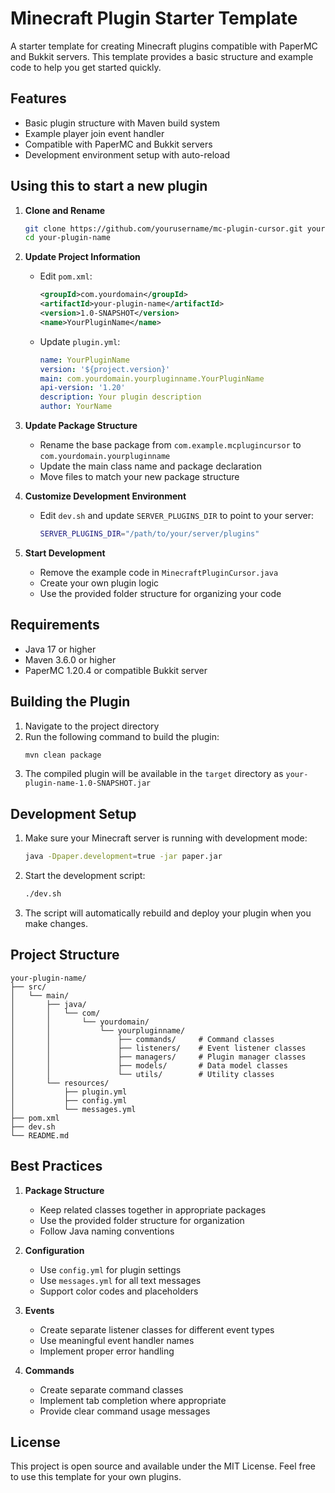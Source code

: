 # Minecraft Plugin Starter Template

A starter template for creating Minecraft plugins compatible with PaperMC and Bukkit servers. This template provides a basic structure and example code to help you get started quickly.

## Features

- Basic plugin structure with Maven build system
- Example player join event handler
- Compatible with PaperMC and Bukkit servers
- Development environment setup with auto-reload

## Using this to start a new plugin

1. **Clone and Rename**
   ```bash
   git clone https://github.com/yourusername/mc-plugin-cursor.git your-plugin-name
   cd your-plugin-name
   ```

2. **Update Project Information**
   - Edit `pom.xml`:
     ```xml
     <groupId>com.yourdomain</groupId>
     <artifactId>your-plugin-name</artifactId>
     <version>1.0-SNAPSHOT</version>
     <name>YourPluginName</name>
     ```
   - Update `plugin.yml`:
     ```yaml
     name: YourPluginName
     version: '${project.version}'
     main: com.yourdomain.yourpluginname.YourPluginName
     api-version: '1.20'
     description: Your plugin description
     author: YourName
     ```

3. **Update Package Structure**
   - Rename the base package from `com.example.mcplugincursor` to `com.yourdomain.yourpluginname`
   - Update the main class name and package declaration
   - Move files to match your new package structure

4. **Customize Development Environment**
   - Edit `dev.sh` and update `SERVER_PLUGINS_DIR` to point to your server:
     ```bash
     SERVER_PLUGINS_DIR="/path/to/your/server/plugins"
     ```

5. **Start Development**
   - Remove the example code in `MinecraftPluginCursor.java`
   - Create your own plugin logic
   - Use the provided folder structure for organizing your code

## Requirements

- Java 17 or higher
- Maven 3.6.0 or higher
- PaperMC 1.20.4 or compatible Bukkit server

## Building the Plugin

1. Navigate to the project directory
2. Run the following command to build the plugin:
   ```bash
   mvn clean package
   ```
3. The compiled plugin will be available in the `target` directory as `your-plugin-name-1.0-SNAPSHOT.jar`

## Development Setup

1. Make sure your Minecraft server is running with development mode:
   ```bash
   java -Dpaper.development=true -jar paper.jar
   ```

2. Start the development script:
   ```bash
   ./dev.sh
   ```

3. The script will automatically rebuild and deploy your plugin when you make changes.

## Project Structure

```
your-plugin-name/
├── src/
│   └── main/
│       ├── java/
│       │   └── com/
│       │       └── yourdomain/
│       │           └── yourpluginname/
│       │               ├── commands/     # Command classes
│       │               ├── listeners/    # Event listener classes
│       │               ├── managers/     # Plugin manager classes
│       │               ├── models/       # Data model classes
│       │               └── utils/        # Utility classes
│       └── resources/
│           ├── plugin.yml
│           ├── config.yml
│           └── messages.yml
├── pom.xml
├── dev.sh
└── README.md
```

## Best Practices

1. **Package Structure**
   - Keep related classes together in appropriate packages
   - Use the provided folder structure for organization
   - Follow Java naming conventions

2. **Configuration**
   - Use `config.yml` for plugin settings
   - Use `messages.yml` for all text messages
   - Support color codes and placeholders

3. **Events**
   - Create separate listener classes for different event types
   - Use meaningful event handler names
   - Implement proper error handling

4. **Commands**
   - Create separate command classes
   - Implement tab completion where appropriate
   - Provide clear command usage messages

## License

This project is open source and available under the MIT License. Feel free to use this template for your own plugins. 